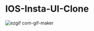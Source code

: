 # IOS-Insta-UI-Clone

![ezgif com-gif-maker](https://user-images.githubusercontent.com/43414316/206356865-b092926c-49c7-4580-b47b-63231ac82871.gif)
